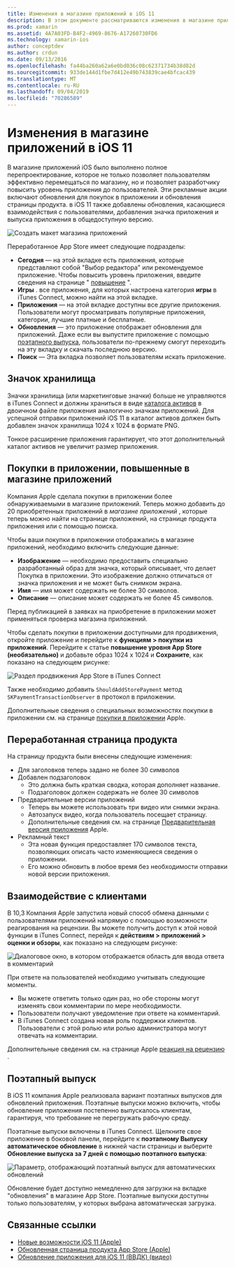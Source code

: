 ```yaml
---
title: Изменения в магазине приложений в iOS 11
description: В этом документе рассматриваются изменения в магазине приложений в iOS 11. В нем обсуждается значок магазина приложения, а также переведенные в приложение покупки, обновленная страница продукта, взаимодействие с клиентами и поэтапные выпуски.
ms.prod: xamarin
ms.assetid: 4A7A03FD-B4F2-4969-8676-A17260730FD6
ms.technology: xamarin-ios
author: conceptdev
ms.author: crdun
ms.date: 09/13/2016
ms.openlocfilehash: fa44ba260a62a6e0bd036c08c62371734b38d82d
ms.sourcegitcommit: 933de144d1fbe7d412e49b743839cae4bfcac439
ms.translationtype: MT
ms.contentlocale: ru-RU
ms.lasthandoff: 09/04/2019
ms.locfileid: "70286589"
---
```

# <a name="app-store-changes-in-ios-11"></a>Изменения в магазине приложений в iOS 11

В магазине приложений iOS было выполнено полное перепроектирование, которое не только позволяет пользователям эффективно перемещаться по магазину, но и позволяет разработчику повысить уровень приложения до пользователей. Эти рекламные акции включают обновления для покупок в приложении и обновления страницы продукта. в iOS 11 также добавлены обновления, касающиеся взаимодействия с пользователями, добавления значка приложения и выпуска приложения в общедоступную версию.

![Создать макет магазина приложений](app-store-changes-images/image3.jpg)

Переработанное App Store имеет следующие подразделы:

- **Сегодня** — на этой вкладке есть приложения, которые представляют собой "Выбор редактора" или рекомендуемое приложение. Чтобы повысить уровень приложения, введите сведения на странице " [повышение](https://developer.apple.com//contact/app-store/promote/) ".
- **Игры** . все приложения, для которых настроена категория **игры** в iTunes Connect, можно найти на этой вкладке.
- **Приложения** — на этой вкладке доступны все другие приложения. Пользователи могут просматривать популярные приложения, категории, лучшие платные и бесплатные.
- **Обновления** — это приложение отображает обновления для приложений. Даже если вы выпустите приложение с помощью [поэтапного выпуска](#Phased_Release), пользователи по-прежнему смогут переходить на эту вкладку и скачать последнюю версию.
- **Поиск** — Эта вкладка позволяет пользователям искать приложение.

## <a name="store-icon"></a>Значок хранилища

Значки хранилища (или маркетинговые значки) больше не управляются в iTunes Connect и должны храниться в виде [каталога активов](~/ios/app-fundamentals/images-icons/app-icons.md) в двоичном файле приложения аналогично значкам приложений. Для успешной отправки приложений iOS 11 в каталог активов должен быть добавлен значок хранилища 1024 x 1024 в формате PNG.

Тонкое расширение приложения гарантирует, что этот дополнительный каталог активов не увеличит размер приложения.


## <a name="in-app-purchases-promoted-in-the-app-store"></a>Покупки в приложении, повышенные в магазине приложений

Компания Apple сделала покупки в приложении более обнаруживаемыми в магазине приложений. Теперь можно добавить до 20 приобретенных приложений в _магазине приложений_ , которые теперь можно найти на странице приложений, на странице продукта приложения или с помощью поиска.

Чтобы ваши покупки в приложении отображались в магазине приложений, необходимо включить следующие данные:

- **Изображение** — необходимо предоставить специально разработанный образ для значка, который описывает, что делает Покупка в приложении. Это изображение должно отличаться от значка приложения и не может быть снимком экрана.
- **Имя** — имя может содержать не более 30 символов.
- **Описание** — описание может содержать не более 45 символов.

Перед публикацией в заявках на приобретение в приложении может применяться проверка магазина приложений.

Чтобы сделать покупки в приложении доступными для продвижения, откройте приложение и перейдите к **функциям > покупки из приложений**. Перейдите к статье **повышение уровня App Store (необязательно)** и добавьте образ 1024 x 1024 и **Сохраните**, как показано на следующем рисунке:

![Раздел продвижения App Store в iTunes Connect](app-store-changes-images/image4.png)

Также необходимо добавить `ShouldAddStorePayment` метод `SKPaymentTransactionObserver` в протокол в приложении.

Дополнительные сведения о специальных возможностях покупки в приложении см. на странице [покупки в приложении](https://developer.apple.com/app-store/promoting-in-app-purchases/) Apple.

## <a name="redesigned-product-page"></a>Переработанная страница продукта

На страницу продукта были внесены следующие изменения:

- Для заголовков теперь задано не более 30 символов
- Добавлен подзаголовок
  - Это должна быть краткая сводка, которая дополняет название.
  - Подзаголовок должен содержать не более 30 символов
- Предварительные версии приложений
  - Теперь вы можете использовать три видео или снимки экрана.
  - Автозапуск видео, когда пользователь посещает страницу.
  - Дополнительные сведения см. на странице [Предварительная версия приложения](https://developer.apple.com/app-store/app-previews/) Apple.
- Рекламный текст
  - Эта новая функция предоставляет 170 символов текста, позволяющих описать часто изменяющиеся сведения о приложении.
  - Его можно обновить в любое время без необходимости отправки новой версии приложения.

## <a name="customer-communication"></a>Взаимодействие с клиентами

В 10,3 Компания Apple запустила новый способ обмена данными с пользователями приложений напрямую с помощью возможности реагирования на рецензии. Вы можете получить доступ к этой новой функции в iTunes Connect, перейдя к **действиям > приложений > оценки и обзоры**, как показано на следующем рисунке:

![Диалоговое окно, в котором отображается область для ввода ответа в комментарий](app-store-changes-images/image5.png)

При ответе на пользователей необходимо учитывать следующие моменты.

- Вы можете ответить только один раз, но обе стороны могут изменять свои комментарии по мере необходимости.
- Пользователи получают уведомление при ответе на комментарий.
- В iTunes Connect создана новая роль поддержки клиентов. Пользователи с этой ролью или ролью администратора могут отвечать на комментарии.

Дополнительные сведения см. на странице Apple [реакция на рецензию](https://developer.apple.com/app-store/responding-to-reviews/) .

<a name="Phased_Release"/>

## <a name="phased-release"></a>Поэтапный выпуск

В iOS 11 компания Apple реализовала вариант поэтапных выпусков для обновлений приложения. Поэтапные выпуски можно включить, чтобы обновление приложения постепенно выпускалось клиентам, гарантируя, что требование не перегружать рабочую среду.

Поэтапные выпуски включены в iTunes Connect. Щелкните свое приложение в боковой панели, перейдите к **поэтапному Выпуску автоматическое обновление** в нижней части страницы и выберите **Обновление выпуска за 7 дней с помощью поэтапного выпуска**:

![Параметр, отображающий поэтапный выпуск для автоматических обновлений](app-store-changes-images/image6.png)

Обновление будет доступно немедленно для загрузки на вкладке "обновления" в магазине App Store. Поэтапные выпуски доступны только пользователям, у которых выбрана автоматическая загрузка.


## <a name="related-links"></a>Связанные ссылки

- [Новые возможности iOS 11 (Apple)](https://developer.apple.com/ios/)
- [Обновленная страница продукта App Store (Apple)](https://developer.apple.com/app-store/product-page/)
- [Обновление приложения для iOS 11 (ВВДК) (видео)](https://developer.apple.com/videos/play/wwdc2017/204/)
